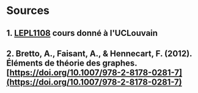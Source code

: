 # Sources

## 1. [LEPL1108](https://uclouvain.be/cours-2023-lepl1108) cours donné à l'UCLouvain 
## 2. Bretto, A., Faisant, A., & Hennecart, F. (2012). Éléments de théorie des graphes. [https://doi.org/10.1007/978-2-8178-0281-7](https://doi.org/10.1007/978-2-8178-0281-7)
